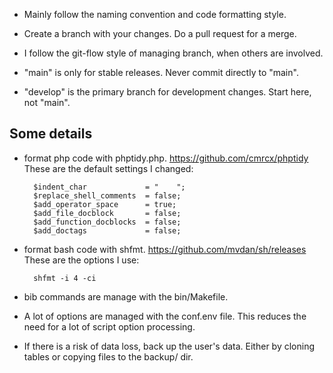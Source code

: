 - Mainly follow the naming convention and code formatting style.

- Create a branch with your changes. Do a pull request for a merge.

- I follow the git-flow style of managing branch, when others are involved.

- "main" is only for stable releases. Never commit directly to "main".

- "develop" is the primary branch for development changes. Start here,
  not "main".

## Some details

- format php code with phptidy.php. https://github.com/cmrcx/phptidy
  These are the default settings I changed:

        $indent_char             = "    ";
        $replace_shell_comments  = false;
        $add_operator_space      = true;
        $add_file_docblock       = false;
        $add_function_docblocks  = false;
        $add_doctags             = false;

- format bash code with shfmt. https://github.com/mvdan/sh/releases
  These are the options I use:
  
        shfmt -i 4 -ci

- bib commands are manage with the bin/Makefile.

- A lot of options are managed with the conf.env file. This reduces
  the need for a lot of script option processing.

- If there is a risk of data loss, back up the user's data. Either by
  cloning tables or copying files to the backup/ dir.
